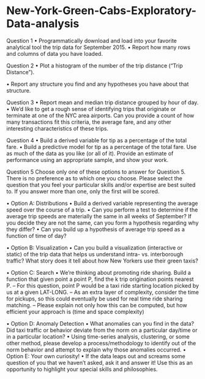 # New-York-Green-Cabs-Exploratory-Data-analysis

Question 1
• Programmatically download and load into your favorite analytical tool the trip data for September 2015.
• Report how many rows and columns of data you have loaded.

Question 2
• Plot a histogram of the number of the trip distance (“Trip Distance”).

• Report any structure you find and any hypotheses you have about that structure.

Question 3
• Report mean and median trip distance grouped by hour of day.
• We’d like to get a rough sense of identifying trips that originate or terminate at one of the NYC area airports.
Can you provide a count of how many transactions fit this criteria, the average fare, and any other interesting
characteristics of these trips.

Question 4
• Build a derived variable for tip as a percentage of the total fare.
• Build a predictive model for tip as a percentage of the total fare. Use as much of the data as you like (or all of it).
Provide an estimate of performance using an appropriate sample, and show your work.

Question 5
Choose only one of these options to answer for Question 5. There is no preference as to which one you choose. Please
select the question that you feel your particular skills and/or expertise are best suited to. If you answer more than one, only
the first will be scored.

• Option A: Distributions
• Build a derived variable representing the average speed over the course of a trip.
• Can you perform a test to determine if the average trip speeds are materially the same in all weeks of
September? If you decide they are not the same, can you form a hypothesis regarding why they differ?
• Can you build up a hypothesis of average trip speed as a function of time of day?


• Option B: Visualization
• Can you build a visualization (interactive or static) of the trip data that helps us understand intra- vs. interborough
traffic? What story does it tell about how New Yorkers use their green taxis?


• Option C: Search
• We’re thinking about promoting ride sharing. Build a function that given point a point P, find the k trip origination
points nearest P.
– For this question, point P would be a taxi ride starting location picked by us at a given LAT-LONG.
– As an extra layer of complexity, consider the time for pickups, so this could eventually be used for real
time ride sharing matching.
– Please explain not only how this can be computed, but how efficient your approach is (time and space
complexity)


• Option D: Anomaly Detection
• What anomalies can you find in the data? Did taxi traffic or behavior deviate from the norm on a particular
day/time or in a particular location?
• Using time-series analysis, clustering, or some other method, please develop a process/methodology to identify
out of the norm behavior and attempt to explain why those anomalies occurred.
• Option E: Your own curiosity!
• If the data leaps out and screams some question of you that we haven’t asked, ask it and answer it! Use this as
an opportunity to highlight your special skills and philosophies.
